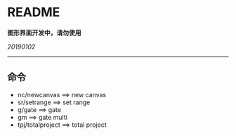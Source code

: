 <!-- README.md --- 
;; 
;; Description: 
;; Author: Hongyi Wu(吴鸿毅)
;; Email: wuhongyi@qq.com 
;; Created: 三 1月  2 17:22:16 2019 (+0800)
;; Last-Updated: 三 1月  2 22:26:42 2019 (+0800)
;;           By: Hongyi Wu(吴鸿毅)
;;     Update #: 5
;; URL: http://wuhongyi.cn -->

# README

**图形界面开发中，请勿使用**

*20190102*

----

## 命令

- nc/newcanvas ==> new canvas
- sr/setrange ==> set range
- g/gate  ==> gate
- gm ==> gate multi
- tpj/totalproject ==> total project

<!-- README.md ends here -->
